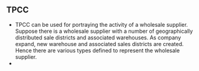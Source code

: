## TPCC
- TPCC can be used for portraying the activity of a wholesale supplier.
Suppose there is a wholesale supplier with a number of geographically distributed sale districts and associated warehouses. As company expand, new warehouse and associated sales districts are created. Hence there are various types defined to represent the wholesale supplier. 
- 
